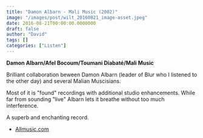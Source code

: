 ```yaml
---
title: "Damon Albarn - Mali Music (2002)"
image: "/images/post/wilt_20160821_image-asset.jpeg"
date: 2016-08-21T00:00:00.0000000
draft: false
author: "David"
tags: []
categories: ["Listen"]
---
```

**Damon Albarn/Afel Bocoum/Toumani Diabaté/Mali Music**

Brilliant collaboration beween Damon Albarn (leader of Blur who I listened to the other day) and several Malian Muscisians.

Most of it is "found" recordings with additional studio enhancements. While far from sounding "live" Albarn lets it breathe without too much interference.

A superb and enchanting record.

- [Allmusic.com](http://www.allmusic.com/album/mali-music-mw0000223853)